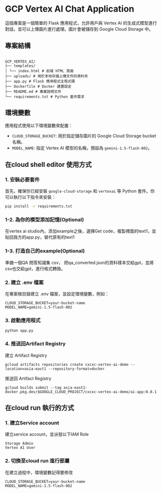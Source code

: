 # GCP Vertex AI Chat Application

這個專案是一個簡單的 Flask 應用程式，允許用戶與 Vertex AI 的生成式模型進行對話，並可以上傳圖片進行處理。圖片會被儲存到 Google Cloud Storage 中。

## 專案結構

```

GCP_VERTEX_AI/ 
├── templates/ 
│ └── index.html # 前端 HTML 頁面 
├── uploads/ # 用於本地存儲上傳文件的資料夾 
├── app.py # Flask 應用程式主程式碼 
├── Dockerfile # Docker 建置設定 
├── README.md # 專案說明文件 
└── requirements.txt # Python 套件需求

```


## 環境變數
應用程式使用以下環境變數來配置：
- `CLOUD_STORAGE_BUCKET`: 用於指定儲存圖片的 Google Cloud Storage bucket 名稱。
- `MODEL_NAME`: 指定 Vertex AI 模型的名稱，預設為 `gemini-1.5-flash-002`。

## 在cloud shell editor 使用方式

### 1. 安裝必要套件
首先，確保你已經安裝 `google-cloud-storage` 和 `vertexai` 等 Python 套件。你可以執行以下指令來安裝：

```bash
pip install -r requirements.txt
```

### 1-2. 為你的模型添加記憶(Optional)

在vertex ai studio內，添加example之後，選擇Get code，複製裡面的text1，並貼回我方的app.py，替代原有的text1

### 1-3. 打造自己的example(Optional)

準備一個QA 問答知識集 csv， 把qa_converted.json的資料樣本交給gpt，並將csv也交給gpt，進行格式轉換。

### 2. 建立 .env 檔案

在專案根目錄建立 .env 檔案，並設定環境變數，例如：
```
CLOUD_STORAGE_BUCKET=your-bucket-name
MODEL_NAME=gemini-1.5-flash-002
```

### 3. 啟動應用程式
```
python app.py
```

### 4. 推送回Artifact Registry

建立 Artifact Registry

```
gcloud artifacts repositories create cxcxc-vertex-ai-demo --location=asia-east1 --repository-format=docker
```

推送回 Artifact Registry

```
gcloud builds submit --tag asia-east1-docker.pkg.dev/$GOOGLE_CLOUD_PROJECT/cxcxc-vertex-ai-demo/ai-app:0.0.1
```

## 在cloud run 執行的方式

### 1. 建立Service account

建立service account，並派發以下IAM Role

```
Storage Admin
Vertex AI User
```
### 2. 切換至cloud run 進行部屬


在建立過程中，環境變數記得要修改

```
CLOUD_STORAGE_BUCKET=your-bucket-name
MODEL_NAME=gemini-1.5-flash-002
```